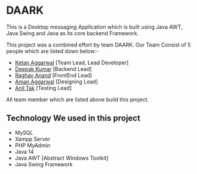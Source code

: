 # DAARK
This is a Desktop messaging Application which is built using Java AWT, Java Swing and Java as its core backend Framework.

This project was a combined effort by team DAARK. Our Team Consist of 5 people which are listed down below:- 

- [Ketan Aggarwal](https://github.com/ketanAggarwal58) [Team Lead, Lead Developer]
- [Deepak Kumar]() [Backend Lead]
- [Raghav Anand](https://github.com/Raghav9Anand) [FrontEnd Lead]
- [Aman Aggarwal]() [Designing Lead]
- [Anil Tak]() [Testing Lead]

All team member which are listed above build this project.

## Technology We used in this project

- MySQL
- Xampp Server
- PHP MyAdmin
- Java 14
- Java AWT [Abstract Windows Toolkit]
- Java Swing Framework
